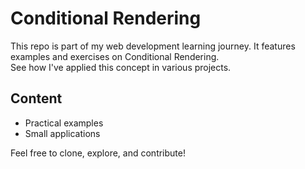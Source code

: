 # Conditional Rendering  
This repo is part of my web development learning journey. It features examples and exercises on Conditional Rendering.   
See how I've applied this concept in various projects.  
## Content 
- Practical examples 
- Small applications  

Feel free to clone, explore, and contribute!

